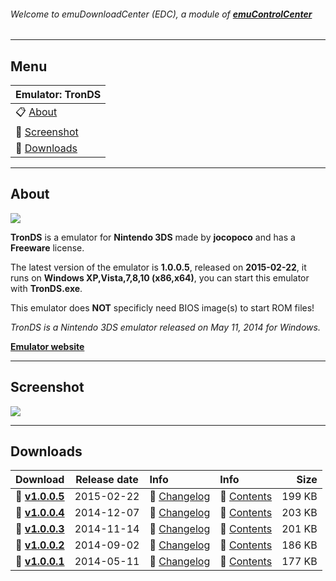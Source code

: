 ###### Welcome to emuDownloadCenter (EDC), a module of [**emuControlCenter**](https://github.com/PhoenixInteractiveNL/emuControlCenter/wiki/)
***
## Menu
| **Emulator: TronDS** |
|:---------|
| :clipboard: [About](#about) |
| :sunrise: [Screenshot](#screenshot) |
| :floppy_disk: [Downloads](#downloads) |
***
## About
![](https://github.com/PhoenixInteractiveNL/emuDownloadCenter/wiki/images_emulator/tronds_logo_200.jpg)

**TronDS** is a emulator for **Nintendo 3DS** made by **jocopoco** and has a **Freeware** license.

The latest version of the emulator is **1.0.0.5**, released on **2015-02-22**, it runs on **Windows XP,Vista,7,8,10 (x86,x64)**, you can start this emulator with **TronDS.exe**.

This emulator does **NOT** specificly need BIOS image(s) to start ROM files!

_TronDS is a Nintendo 3DS emulator released on May 11, 2014 for Windows._

[**Emulator website**](http://trondsemu.byethost15.com/)
***
## Screenshot
![](https://raw.githubusercontent.com/PhoenixInteractiveNL/emuDownloadCenter/master/hooks/tronds/screen.jpg)
***
## Downloads
| Download | Release date  | Info       | Info       | Size       |
|:---------|:-------------:|:-----------|:-----------|-----------:|
| :floppy_disk: [**v1.0.0.5**](https://github.com/PhoenixInteractiveNL/edc-repo0001/raw/master/tronds/1.0.0.5.7z) | 2015-02-22 | :page_facing_up: [Changelog](https://github.com/PhoenixInteractiveNL/edc-repo0001/blob/master/tronds/1.0.0.5_changelog.txt) | :mag_right: [Contents](https://github.com/PhoenixInteractiveNL/edc-repo0001/blob/master/tronds/1.0.0.5_contents.txt) | 199 KB |
| :floppy_disk: [**v1.0.0.4**](https://github.com/PhoenixInteractiveNL/edc-repo0001/raw/master/tronds/1.0.0.4.7z) | 2014-12-07 | :page_facing_up: [Changelog](https://github.com/PhoenixInteractiveNL/edc-repo0001/blob/master/tronds/1.0.0.4_changelog.txt) | :mag_right: [Contents](https://github.com/PhoenixInteractiveNL/edc-repo0001/blob/master/tronds/1.0.0.4_contents.txt) | 203 KB |
| :floppy_disk: [**v1.0.0.3**](https://github.com/PhoenixInteractiveNL/edc-repo0001/raw/master/tronds/1.0.0.3.7z) | 2014-11-14 | :page_facing_up: [Changelog](https://github.com/PhoenixInteractiveNL/edc-repo0001/blob/master/tronds/1.0.0.3_changelog.txt) | :mag_right: [Contents](https://github.com/PhoenixInteractiveNL/edc-repo0001/blob/master/tronds/1.0.0.3_contents.txt) | 201 KB |
| :floppy_disk: [**v1.0.0.2**](https://github.com/PhoenixInteractiveNL/edc-repo0001/raw/master/tronds/1.0.0.2.7z) | 2014-09-02 | :page_facing_up: [Changelog](https://github.com/PhoenixInteractiveNL/edc-repo0001/blob/master/tronds/1.0.0.2_changelog.txt) | :mag_right: [Contents](https://github.com/PhoenixInteractiveNL/edc-repo0001/blob/master/tronds/1.0.0.2_contents.txt) | 186 KB |
| :floppy_disk: [**v1.0.0.1**](https://github.com/PhoenixInteractiveNL/edc-repo0001/raw/master/tronds/1.0.0.1.7z) | 2014-05-11 | :page_facing_up: [Changelog](https://github.com/PhoenixInteractiveNL/edc-repo0001/blob/master/tronds/1.0.0.1_changelog.txt) | :mag_right: [Contents](https://github.com/PhoenixInteractiveNL/edc-repo0001/blob/master/tronds/1.0.0.1_contents.txt) | 177 KB |
